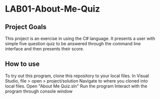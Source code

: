# LAB01-About-Me-Quiz

## Project Goals

This project is an exercise in using the C# language.
It presents a user with simple five question quiz to be answered through the
command line interface and then presents their score.

## How to use
 
To try out this program, clone this repository to your local files.
In Visual Studio, file > open > project/solution
Navigate to where you cloned into local files.
Open "About Me Quiz.sln"
Run the program
Interact with the program through console window
